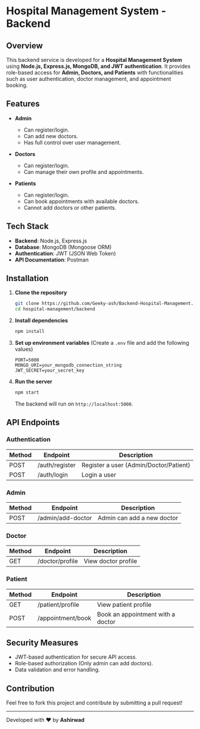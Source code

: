 # Hospital Management System - Backend

## Overview
This backend service is developed for a **Hospital Management System** using **Node.js, Express.js, MongoDB, and JWT authentication**. It provides role-based access for **Admin, Doctors, and Patients** with functionalities such as user authentication, doctor management, and appointment booking.

## Features
- **Admin**
  - Can register/login.
  - Can add new doctors.
  - Has full control over user management.
  
- **Doctors**
  - Can register/login.
  - Can manage their own profile and appointments.

- **Patients**
  - Can register/login.
  - Can book appointments with available doctors.
  - Cannot add doctors or other patients.

## Tech Stack
- **Backend**: Node.js, Express.js
- **Database**: MongoDB (Mongoose ORM)
- **Authentication**: JWT (JSON Web Token)
- **API Documentation**: Postman

## Installation

1. **Clone the repository**
   ```sh
   git clone https://github.com/Geeky-ash/Backend-Hospital-Management.git
   cd hospital-management/backend
   ```

2. **Install dependencies**
   ```sh
   npm install
   ```

3. **Set up environment variables** (Create a `.env` file and add the following values)
   ```env
   PORT=5000
   MONGO_URI=your_mongodb_connection_string
   JWT_SECRET=your_secret_key
   ```

4. **Run the server**
   ```sh
   npm start
   ```
   The backend will run on `http://localhost:5000`.

## API Endpoints

### Authentication
| Method | Endpoint       | Description          |
|--------|--------------|----------------------|
| POST   | /auth/register | Register a user (Admin/Doctor/Patient) |
| POST   | /auth/login    | Login a user |

### Admin
| Method | Endpoint       | Description          |
|--------|--------------|----------------------|
| POST   | /admin/add-doctor | Admin can add a new doctor |

### Doctor
| Method | Endpoint       | Description          |
|--------|--------------|----------------------|
| GET    | /doctor/profile | View doctor profile |

### Patient
| Method | Endpoint       | Description          |
|--------|--------------|----------------------|
| GET    | /patient/profile | View patient profile |
| POST   | /appointment/book | Book an appointment with a doctor |

## Security Measures
- JWT-based authentication for secure API access.
- Role-based authorization (Only admin can add doctors).
- Data validation and error handling.

## Contribution
Feel free to fork this project and contribute by submitting a pull request!

---

Developed with ❤️ by **Ashirwad**

